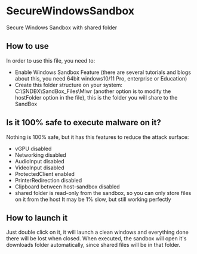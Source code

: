 # SecureWindowsSandbox
Secure Windows Sandbox with shared folder


## How to use
In order to use this file, you need to:
  - Enable Windows Sandbox Feature (there are several tutorials and blogs about this, you need 64bit windows10/11 Pro, enterprise or Education)
  - Create this folder structure on your system: C:\SNDBX\SandBox_Files\Mlwr (another option is to modify the hostFolder option in the file), this is the folder you will share to the SandBox

## Is it 100% safe to execute malware on it?
Nothing is 100% safe, but it has this features to reduce the attack surface:
  - vGPU disabled
  - Networking disabled
  - AudioInput disabled
  - VideoInput disabled
  - ProtectedClient enabled
  - PrinterRedirection disabled
  - Clipboard between host-sandbox disabled
  - shared folder is read-only from the sandbox, so you can only store files on it from the host
It may be 1% slow, but still working perfectly

## How to launch it
Just double click on it, it will launch a clean windows and everything done there will be lost when closed.
When executed, the sandbox will open it's downloads folder automatically, since shared files will be in that folder.
